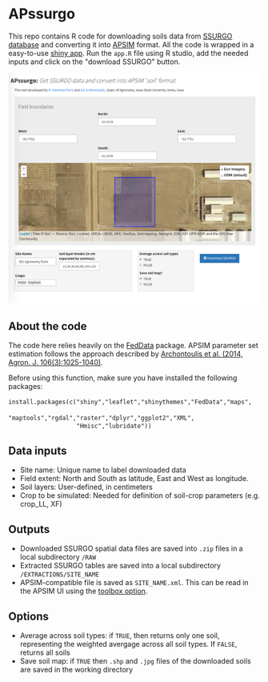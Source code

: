 # APssurgo

This repo contains R code for downloading soils data from [SSURGO database](https://websoilsurvey.nrcs.usda.gov) and converting it into [APSIM](https://www.apsim.info/) format. All the code is wrapped in a easy-to-use [shiny app](https://shiny.rstudio.com/). Run the `app.R` file using R studio,  add the needed inputs and click on the "download SSURGO" button.  

![](tool.png)

## About the code 

The code here relies heavily on the [FedData](https://cran.r-project.org/web/packages/FedData/index.html) package. APSIM parameter set estimation follows the approach described by [Archontoulis et al. (2014, Agron. J. 106(3):1025-1040)](https://dl.sciencesocieties.org/publications/aj/abstracts/106/3/1025?access=0&view=pdf).

Before using this function, make sure you have installed the following packages:

```{r}
install.packages(c("shiny","leaflet","shinythemes","FedData","maps",
                   "maptools","rgdal","raster","dplyr","ggplot2","XML",
                   "Hmisc","lubridate"))
```
## Data inputs

* Site name: Unique name to label downloaded data
* Field extent: North and South as latitude, East and West as longitude.
* Soil layers: User-defined, in centimeters
* Crop to be simulated: Needed for definition of soil-crop parameters (e.g. crop_LL, XF)

## Outputs

* Downloaded SSURGO spatial data files are saved into `.zip` files in a local subdirectory `/RAW`
* Extracted SSURGO tables are saved into a local subdirectory `/EXTRACTIONS/SITE_NAME`
* APSIM-compatible file is saved as `SITE_NAME.xml`. This can be read in the APSIM UI using the [toolbox option](https://www.apsim.info/Documentation/CommonTasksinAPSIM/CreateyourownorAddsomeoneelsestoolbox.aspx).

## Options

* Average across soil types: if `TRUE`, then returns only one soil, representing the weighted avergage across all soil types. If `FALSE`, returns all soils
* Save soil map: if `TRUE` then `.shp` and `.jpg` files of the downloaded soils are saved in the working directory